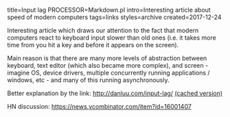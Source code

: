 title=Input lag
PROCESSOR=Markdown.pl
intro=Interesting article about speed of modern computers
tags=links
styles=archive
created=2017-12-24

Interesting article which draws our attention to the fact that modern computers react to keyboard input slower than old ones
(i.e. it takes more time from you hit a key and before it appears on the screen).

Main reason is that there are many more levels of abstraction between keyboard, text editor (which also became more complex), and screen - imagine OS, device drivers, multiple concurrently running applications / windows, etc - and many of this running asynchronously.

Better explanation by the link: <http://danluu.com/input-lag/> [(cached version)](http://archive.is/NqxtP)

HN discussion: <https://news.ycombinator.com/item?id=16001407>

